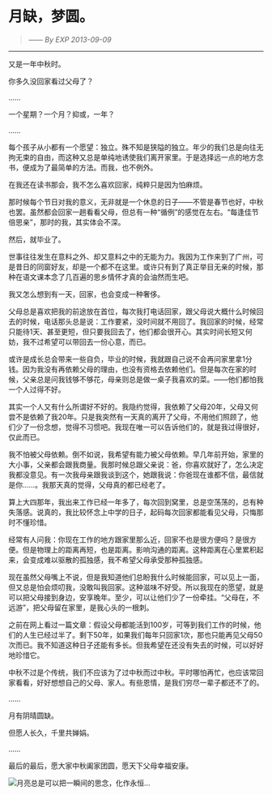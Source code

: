 # 月缺，梦圆。
> *—— By EXP 2013-09-09*

------

又是一年中秋时。

你多久没回家看过父母了？

……

一个星期？一个月？抑或，一年？ 

……

每个孩子从小都有一个愿望：独立。殊不知是狭隘的独立。年少的我们总是向往无拘无束的自由，而这种又总是单纯地诱使我们离开家里。于是选择远一点的地方念书，便成为了最简单的方法。而我，也不例外。

在我还在读书那会，我不怎么喜欢回家，纯粹只是因为怕麻烦。

那时候每个节日对我的意义，无非就是一个休息的日子——不管是春节也好，中秋也罢。虽然都会回家一趟看看父母，但总有一种“循例”的感觉在左右。“每逢佳节倍思亲”，那时的我，其实体会不深。

然后，就毕业了。

世事往往发生在意料之外、却又意料之中的无能为力。我因为工作来到了广州，可是昔日的同窗好友，却是一个都不在这里。或许只有到了真正举目无亲的时候，那种在语文课本念了几百遍的思乡情怀才真的会油然而生吧。

我又怎么想到有一天，回家，也会变成一种奢侈。

父母总是喜欢把我的前途放在首位，每次我打电话回家，跟父母说大概什么时候回去的时候，电话那头总是说：工作要紧，没时间就不用回了。我回家的时候，经常只能待1天、甚至更短，但只要我回去了，他们都会很开心。其实时间长短又何妨，我不过希望可以带回去一份心意，而已。

或许是成长总会带来一些自负，毕业的时候，我就跟自己说不会再问家里拿1分钱。因为我没有再依赖父母的理由，也没有资格去依赖他们。但是每次在家的时候，父亲总是问我钱够不够花，母亲则总是做一桌子我喜欢的菜。——他们都怕我一个人过得不好。

其实一个人又有什么所谓好不好的。我隐约觉得，我依赖了父母20年，父母又何尝不是依赖了我20年。只是我突然有一天真的离开了父母，不用他们照顾了，他们少了一份念想，觉得不习惯吧。我现在唯一可以告诉他们的，就是我过得很好，仅此而已。

我不怕被父母依赖。倒不如说，我希望有能力被父母依赖。早几年前开始，家里的大小事，父亲都会跟我商量。我那时候总跟父亲说：爸，你喜欢就好了，怎么决定我都没意见。有一次我母亲跟我谈到这个，她跟我说：你爸现在谁都不信，最信就是你……。我那天真的觉得，父母真的都已经老了。

算上大四那年，我出来工作已经一年多了，每次回到窝里，总是空荡荡的，总有种失落感。说真的，我比较怀念上中学的日子，起码每次回家都能看见父母，只悔那时不懂珍惜。

经常有人问我：你现在工作的地方跟家里那么近，回家不也是很方便吗？是很方便。但是物理上的距离再短，也是距离。影响沟通的距离。这种距离在心里累积起来，会变成难以驱散的孤独感，我不希望父母承受那种孤独感。

现在虽然父母嘴上不说，但是我知道他们总盼我什么时候能回家，可以见上一面，但又总是怕会烦叨我，没敢叫我回家。这种滋味不好受。所以我现在的愿望，就是可以把父母接到身边，安享晚年。至少，可以让他们少了一份牵挂。“父母在，不远游”，把父母留在家里，是我心头的一根刺。

之前在网上看过一篇文章：假设父母都能活到100岁，可等到我们工作的时候，他们的人生已经过半了。剩下50年，如果我们每年只回家1次，那也只能再见父母50次而已。我不知道这种日子还能有多长。但我希望在还没有失去的时候，可以好好地珍惜它。

中秋不过是个传统，我们不应该为了过中秋而过中秋。平时哪怕再忙，也应该常回家看看，好好想想自己的父母、家人。有些恩情，是我们穷尽一辈子都还不了的。

……

月有阴晴圆缺。

但愿人长久，千里共婵娟。

……

最后的最后，愿大家中秋阖家团圆，愿天下父母幸福安康。

![月亮总是可以把一瞬间的思念，化作永恒…](/res/img/article/20180613_01.png)
